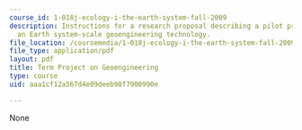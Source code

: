 ```yaml
---
course_id: 1-018j-ecology-i-the-earth-system-fall-2009
description: Instructions for a research proposal describing a pilot project for assessing
  an Earth system-scale geoengineering technology.
file_location: /coursemedia/1-018j-ecology-i-the-earth-system-fall-2009/aaa1cf12a567d4e09deeb98f7900990e_MIT1_018JF09_Term_Project.pdf
file_type: application/pdf
layout: pdf
title: Term Project on Geoengineering
type: course
uid: aaa1cf12a567d4e09deeb98f7900990e

---
```

None